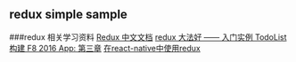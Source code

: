 
## redux simple sample
###redux 相关学习资料
<a href="http://cn.redux.js.org/docs/introduction/index.html">Redux 中文文档</a>
<a href="http://qiutc.me/post/redux-%E5%A4%A7%E6%B3%95%E5%A5%BD-%E2%80%94%E2%80%94-%E5%85%A5%E9%97%A8%E5%AE%9E%E4%BE%8B-TodoList.html">redux 大法好 —— 入门实例 TodoList</a>
<a href="http://f8-app.liaohuqiu.net/tutorials/building-the-f8-app/data/">构建 F8 2016 App: 第三章</a>
<a href="http://www.jianshu.com/p/2c43860b0532">在react-native中使用redux</a>




